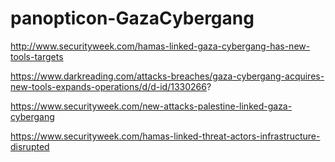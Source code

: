 # panopticon-GazaCybergang

http://www.securityweek.com/hamas-linked-gaza-cybergang-has-new-tools-targets

https://www.darkreading.com/attacks-breaches/gaza-cybergang-acquires-new-tools-expands-operations/d/d-id/1330266?

https://www.securityweek.com/new-attacks-palestine-linked-gaza-cybergang

https://www.securityweek.com/hamas-linked-threat-actors-infrastructure-disrupted
